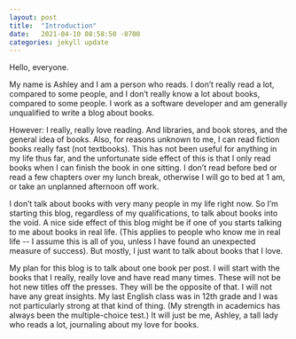 ```yaml
---
layout: post
title:  "Introduction"
date:   2021-04-10 08:58:50 -0700
categories: jekyll update
---
```

Hello, everyone.

My name is Ashley and I am a person who reads.  I don’t really read a lot, compared to some people, and I don’t really know a lot about books, compared to some people.  I work as a software developer and am generally unqualified to write a blog about books.  

However: I really, really love reading. And libraries, and book stores, and the general idea of books.  Also, for reasons unknown to me, I can read fiction books really fast (not textbooks).  This has not been useful for anything in my life thus far, and the unfortunate side effect of this is that I only read books when I can finish the book in one sitting.  I don’t read before bed or read a few chapters over my lunch break, otherwise I will go to bed at 1 am, or take an unplanned afternoon off work.

I don’t talk about books with very many people in my life right now.  So I’m starting this blog, regardless of my qualifications, to talk about books into the void.  A nice side effect of this blog might be if one of you starts talking to me about books in real life.  (This applies to people who know me in real life -- I assume this is all of you, unless I have found an unexpected measure of success). But mostly, I just want to talk about books that I love.

My plan for this blog is to talk about one book per post.  I will start with the books that I really, really love and have read many times.  These will not be hot new titles off the presses.  They will be the opposite of that.  I will not have any great insights.  My last English class was in 12th grade and I was not particularly strong at that kind of thing.  (My strength in academics has always been the multiple-choice test.)  It will just be me, Ashley, a tall lady who reads a lot, journaling about my love for books.